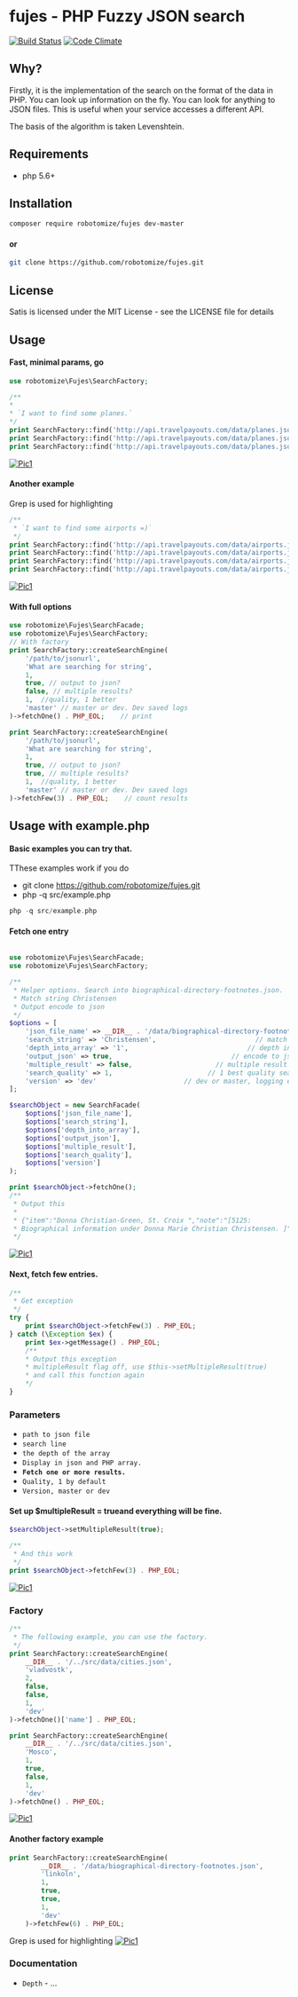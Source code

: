 # fujes - PHP Fuzzy JSON search
[![Build Status](https://travis-ci.org/robotomize/fujes.svg)](https://travis-ci.org/robotomize/fujes/)
[![Code Climate](https://codeclimate.com/github/robotomize/fujes/badges/gpa.svg)](https://codeclimate.com/github/robotomize/fujes)

## Why?
Firstly, it is the implementation of the search on the format of the data in PHP. 
You can look up information on the fly. You can look for anything to JSON files. 
This is useful when your service accesses a different API.

The basis of the algorithm is taken Levenshtein.

## Requirements
* php 5.6+

## Installation
```sh
composer require robotomize/fujes dev-master
```
#### or
```sh
git clone https://github.com/robotomize/fujes.git
```
## License
Satis is licensed under the MIT License - see the LICENSE file for details

## Usage
#### Fast, minimal params, go
```php
use robotomize\Fujes\SearchFactory;

/**
* 
* `I want to find some planes.`
*/
print SearchFactory::find('http://api.travelpayouts.com/data/planes.json ', 'Tu')->fetchOne() . PHP_EOL;
print SearchFactory::find('http://api.travelpayouts.com/data/planes.json ', 'Boing 7')->fetchOne() . PHP_EOL;
print SearchFactory::find('http://api.travelpayouts.com/data/planes.json ', 'An24')->fetchOne() . PHP_EOL;
```
[![Pic1](https://cloud.githubusercontent.com/assets/1207984/10540011/222c4248-743f-11e5-9a6e-876daac97e40.png)](https://github.com/robotomize/fujes)
#### Another example
Grep is used for highlighting
```php
/**
 * `I want to find some airports =)`
 */
print SearchFactory::find('http://api.travelpayouts.com/data/airports.json ', 'Sheremetievo')->fetchOne() . PHP_EOL;
print SearchFactory::find('http://api.travelpayouts.com/data/airports.json ', 'Domogedov')->fetchOne() . PHP_EOL;
print SearchFactory::find('http://api.travelpayouts.com/data/airports.json ', 'Yugnosahalinsk')->fetchOne() . PHP_EOL;
print SearchFactory::find('http://api.travelpayouts.com/data/airports.json ', 'Puklovo')->fetchOne() . PHP_EOL;
```
[![Pic1](https://cloud.githubusercontent.com/assets/1207984/10540250/5b28cd9e-7441-11e5-9b11-1cac94a2d7e7.png)](https://github.com/robotomize/fujes)

#### With full options
```php
use robotomize\Fujes\SearchFacade;
use robotomize\Fujes\SearchFactory;
// With factory
print SearchFactory::createSearchEngine(
    '/path/to/jsonurl',
    'What are searching for string',
    1,
    true, // output to json?
    false, // multiple results?
    1,  //quality, 1 better
    'master' // master or dev. Dev saved logs
)->fetchOne() . PHP_EOL;    // print

print SearchFactory::createSearchEngine(
    '/path/to/jsonurl',
    'What are searching for string',
    1,
    true, // output to json?
    true, // multiple results?
    1,  //quality, 1 better
    'master' // master or dev. Dev saved logs
)->fetchFew(3) . PHP_EOL;    // count results

```

## Usage with example.php
#### Basic examples you can try that.
TThese examples work if you do 
* git clone https://github.com/robotomize/fujes.git
* php -q src/example.php

```php
php -q src/example.php
```

#### Fetch one entry
```php

use robotomize\Fujes\SearchFacade;
use robotomize\Fujes\SearchFactory;

/**
 * Helper options. Search into biographical-directory-footnotes.json.
 * Match string Christensen
 * Output encode to json
 */
$options = [
    'json_file_name' => __DIR__ . '/data/biographical-directory-footnotes.json', // json file
    'search_string' => 'Christensen',                         // match string
    'depth_into_array' => '1',                              // depth into output
    'output_json' => true,                              // encode to json or output php array
    'multiple_result' => false,                     // multiple result or find one value?
    'search_quality' => 1,                        // 1 best quality search
    'version' => 'dev'                      // dev or master, logging exceptions && code event
];

$searchObject = new SearchFacade(
    $options['json_file_name'],
    $options['search_string'],
    $options['depth_into_array'],
    $options['output_json'],
    $options['multiple_result'],
    $options['search_quality'],
    $options['version']
);

print $searchObject->fetchOne();
/**
 * Output this
 *
 * {"item":"Donna Christian-Green, St. Croix ","note":"[5125:
 * Biographical information under Donna Marie Christian Christensen. ]","line":56939}
 */
```
[![Pic1](https://cloud.githubusercontent.com/assets/1207984/10523390/3097e5d8-73b5-11e5-9170-1d4f7086e711.png)](https://github.com/robotomize/fujes)
#### Next, fetch few entries. 
```php
/**
 * Get exception
 */
try {
    print $searchObject->fetchFew(3) . PHP_EOL;
} catch (\Exception $ex) {
    print $ex->getMessage() . PHP_EOL; 
    /**
    * Output this exception
    * multipleResult flag off, use $this->setMultipleResult(true)
    * and call this function again
    */
}
```
### Parameters
* `path to json file`
* `search line`
* `the depth of the array`
* `Display in json and PHP array.`
* **`Fetch one or more results.`**
* `Quality, 1 by default`
* `Version, master or dev`

#### Set up $multipleResult = trueand everything will be fine.

```php
$searchObject->setMultipleResult(true);

/**
 * And this work
 */
print $searchObject->fetchFew(3) . PHP_EOL;
```
[![Pic1](https://cloud.githubusercontent.com/assets/1207984/10539054/cdabef54-7437-11e5-90c1-cc59ded176dd.png)](https://github.com/robotomize/fujes)
### Factory
```php
/**
 * The following example, you can use the factory.
 */
print SearchFactory::createSearchEngine(
    __DIR__ . '/../src/data/cities.json',
    'vladvostk',
    2,
    false,
    false,
    1,
    'dev'
)->fetchOne()['name'] . PHP_EOL;

print SearchFactory::createSearchEngine(
    __DIR__ . '/../src/data/cities.json',
    'Mosco',
    1,
    true,
    false,
    1,
    'dev'
)->fetchOne() . PHP_EOL;
```
[![Pic1](https://cloud.githubusercontent.com/assets/1207984/10539171/be08a8ca-7438-11e5-92c1-b68fd652b430.png)](https://github.com/robotomize/fujes)

#### Another factory example
```php
print SearchFactory::createSearchEngine(
        __DIR__ . '/data/biographical-directory-footnotes.json',
        'linkoln',
        1,
        true,
        true,
        1,
        'dev'
    )->fetchFew(6) . PHP_EOL; 
```
Grep is used for highlighting
[![Pic1](https://cloud.githubusercontent.com/assets/1207984/10539194/dc399700-7438-11e5-9c30-0223a18ce380.png)](https://github.com/robotomize/fujes)
### Documentation
- `Depth` - ...
